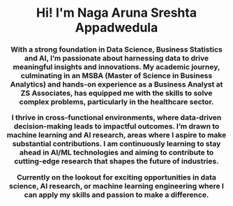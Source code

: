 <h1 align="center">Hi! I'm Naga Aruna Sreshta Appadwedula</h1>
<h3 align="center"> With a strong foundation in Data Science, Business Statistics and AI, I’m passionate about harnessing data to drive meaningful insights and innovations. My academic journey, culminating in an MSBA (Master of Science in Business Analytics) and hands-on experience as a Business Analyst at ZS Associates, has equipped me with the skills to solve complex problems, particularly in the healthcare sector. 

I thrive in cross-functional environments, where data-driven decision-making leads to impactful outcomes. I’m drawn to machine learning and AI research, areas where I aspire to make substantial contributions. I am continuously learning to stay ahead in AI/ML technologies and aiming to contribute to cutting-edge research that shapes the future of industries.

Currently on the lookout for exciting opportunities in data science, AI research, or machine learning engineering where I can apply my skills and passion to make a difference. </h3>
